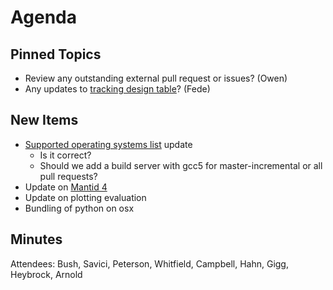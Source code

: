 Agenda
======

Pinned Topics
-------------
* Review any outstanding external pull request or issues? (Owen)
* Any updates to [tracking design table](https://github.com/mantidproject/documents/blob/master/Project-Management/TechnicalSteeringCommittee/reports/TSC-TrackingDesignProposals.md)? (Fede)

New Items
---------

* [Supported operating systems list](http://www.mantidproject.org/Supported_Operating_Systems) update
  * Is it correct?
  * Should we add a build server with gcc5 for master-incremental or
    all pull requests?
* Update on [Mantid 4](https://github.com/mantidproject/documents/pull/23)
* Update on plotting evaluation
* Bundling of python on osx

Minutes
-------

Attendees: Bush, Savici, Peterson, Whitfield, Campbell, Hahn, Gigg, Heybrock, Arnold
